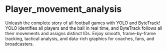 # Player_movement_analysis
Unleash the complete story of all football games with YOLO and ByteTrack! YOLO identifies all players and the ball in real time, and ByteTrack follows all their movements and assigns distinct IDs. Enjoy smooth, frame-by-frame tracking, tactical analysis, and data-rich graphics for coaches, fans, and broadcasters.
